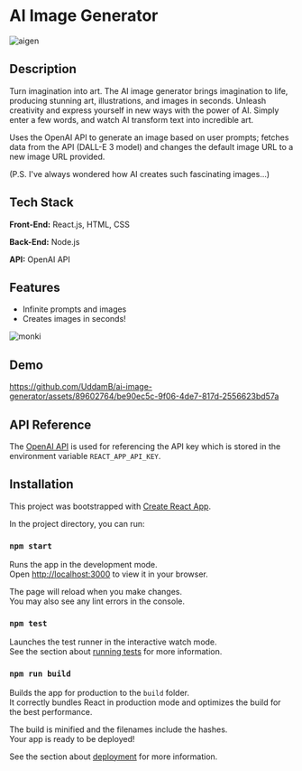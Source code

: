 
# AI Image Generator

![aigen](https://github.com/UddamB/ai-image-generator/assets/89602764/0ca4d5a4-1ae2-490c-9c06-f31e8c285f49)

## Description
Turn imagination into art. The AI image generator brings imagination to life, producing stunning art, illustrations, and images in seconds. Unleash creativity and express yourself in new ways with the power of AI. Simply enter a few words, and watch AI transform text into incredible art.

Uses the OpenAI API to generate an image based on user prompts; fetches data from the API (DALL-E 3 model) and changes the default image URL to a new image URL provided. 

(P.S. I've always wondered how AI creates such fascinating images...)
## Tech Stack

**Front-End:** React.js, HTML, CSS 

**Back-End:** Node.js

**API:** OpenAI API

## Features 
- Infinite prompts and images
- Creates images in seconds!

![monki](https://github.com/UddamB/ai-image-generator/assets/89602764/12daeb48-2b4e-4741-af0b-daec49c4e875)

## Demo
https://github.com/UddamB/ai-image-generator/assets/89602764/be90ec5c-9f06-4de7-817d-2556623bd57a

## API Reference

The [OpenAI API](https://platform.openai.com/docs/guides/images) is used for referencing the API key which is stored in the environment variable `REACT_APP_API_KEY`. 




## Installation

This project was bootstrapped with [Create React App](https://github.com/facebook/create-react-app).

In the project directory, you can run:

### `npm start`

Runs the app in the development mode.\
Open [http://localhost:3000](http://localhost:3000) to view it in your browser.

The page will reload when you make changes.\
You may also see any lint errors in the console.

### `npm test`

Launches the test runner in the interactive watch mode.\
See the section about [running tests](https://facebook.github.io/create-react-app/docs/running-tests) for more information.

### `npm run build`

Builds the app for production to the `build` folder.\
It correctly bundles React in production mode and optimizes the build for the best performance.

The build is minified and the filenames include the hashes.\
Your app is ready to be deployed!

See the section about [deployment](https://facebook.github.io/create-react-app/docs/deployment) for more information.
